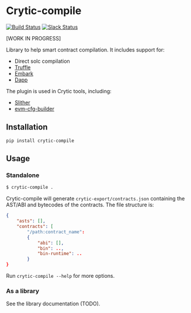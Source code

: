 # Crytic-compile
[![Build Status](https://travis-ci.com/crytic/crytic-compile.svg?branch=master)](https://travis-ci.com/crytic/crytic-compile)
[![Slack Status](https://empireslacking.herokuapp.com/badge.svg)](https://empireslacking.herokuapp.com)


[WORK IN PROGRESS]

Library to help smart contract compilation. It includes support for:
- Direct solc compilation
- [Truffle](https://truffleframework.com/)
- [Embark](https://embark.status.im/)
- [Dapp](https://dapp.tools/dapp/)

The plugin is used in Crytic tools, including:
- [Slither](https://github.com/crytic/slither)
- [evm-cfg-builder](https://github.com/crytic/evm_cfg_builder)

## Installation

```
pip install crytic-compile
```

## Usage

### Standalone
```bash
$ crytic-compile .
```

Crytic-compile will generate `crytic-export/contracts.json` containing the AST/ABI and bytecodes of the contracts.
The file structure is:
```json
{
    "asts": [],
    "contracts": [
        "/path:contract_name":
        {
            "abi": [],
            "bin": ..,
            "bin-runtime": ..
        }
}
```

Run `crytic-compile --help` for more options.

### As a library

See the library documentation (TODO).
